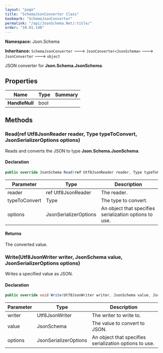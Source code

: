 ```yaml
---
layout: "page"
title: "SchemaJsonConverter Class"
bookmark: "SchemaJsonConverter"
permalink: "/api/JsonSchema.Net/:title/"
order: "10.01.148"
---
```

**Namespace:** Json.Schema

**Inheritance:**
`SchemaJsonConverter`
 🡒 
`JsonConverter<JsonSchema>`
 🡒 
`JsonConverter`
 🡒 
`object`

JSON converter for **Json.Schema.JsonSchema**.

## Properties

| Name | Type | Summary |
|---|---|---|
| **HandleNull** | bool |  |

## Methods

### Read(ref Utf8JsonReader reader, Type typeToConvert, JsonSerializerOptions options)

Reads and converts the JSON to type **Json.Schema.JsonSchema**.

#### Declaration

```c#
public override JsonSchema Read(ref Utf8JsonReader reader, Type typeToConvert, JsonSerializerOptions options)
```

| Parameter | Type | Description |
|---|---|---|
| reader | ref Utf8JsonReader | The reader. |
| typeToConvert | Type | The type to convert. |
| options | JsonSerializerOptions | An object that specifies serialization options to use. |


#### Returns

The converted value.

### Write(Utf8JsonWriter writer, JsonSchema value, JsonSerializerOptions options)

Writes a specified value as JSON.

#### Declaration

```c#
public override void Write(Utf8JsonWriter writer, JsonSchema value, JsonSerializerOptions options)
```

| Parameter | Type | Description |
|---|---|---|
| writer | Utf8JsonWriter | The writer to write to. |
| value | JsonSchema | The value to convert to JSON. |
| options | JsonSerializerOptions | An object that specifies serialization options to use. |


